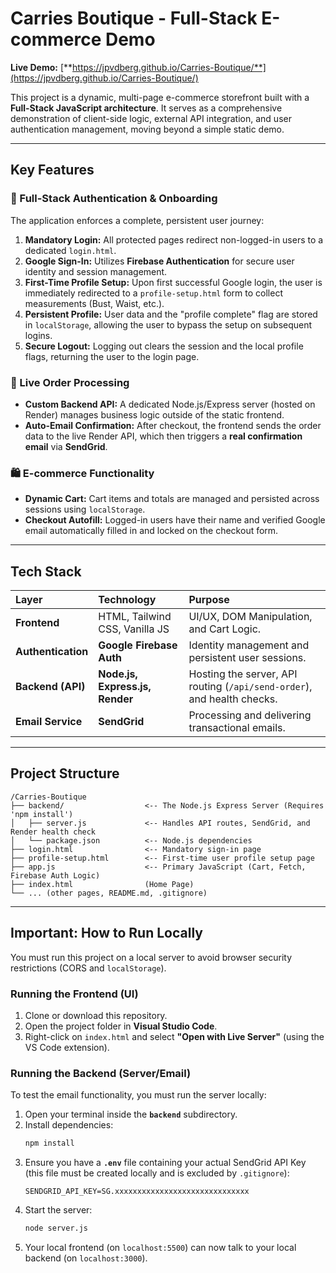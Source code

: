 # Carries Boutique - Full-Stack E-commerce Demo

**Live Demo:** [**https://jpvdberg.github.io/Carries-Boutique/**](https://jpvdberg.github.io/Carries-Boutique/)

This project is a dynamic, multi-page e-commerce storefront built with a **Full-Stack JavaScript architecture**. It serves as a comprehensive demonstration of client-side logic, external API integration, and user authentication management, moving beyond a simple static demo.

-----

## Key Features

### 🔐 Full-Stack Authentication & Onboarding

The application enforces a complete, persistent user journey:

1.  **Mandatory Login:** All protected pages redirect non-logged-in users to a dedicated `login.html`.
2.  **Google Sign-In:** Utilizes **Firebase Authentication** for secure user identity and session management.
3.  **First-Time Profile Setup:** Upon first successful Google login, the user is immediately redirected to a `profile-setup.html` form to collect measurements (Bust, Waist, etc.).
4.  **Persistent Profile:** User data and the "profile complete" flag are stored in `localStorage`, allowing the user to bypass the setup on subsequent logins.
5.  **Secure Logout:** Logging out clears the session and the local profile flags, returning the user to the login page.

### 📧 Live Order Processing

  * **Custom Backend API:** A dedicated Node.js/Express server (hosted on Render) manages business logic outside of the static frontend.
  * **Auto-Email Confirmation:** After checkout, the frontend sends the order data to the live Render API, which then triggers a **real confirmation email** via **SendGrid**.

### 🛍️ E-commerce Functionality

  * **Dynamic Cart:** Cart items and totals are managed and persisted across sessions using `localStorage`.
  * **Checkout Autofill:** Logged-in users have their name and verified Google email automatically filled in and locked on the checkout form.

-----

## Tech Stack

| Layer | Technology | Purpose |
| :--- | :--- | :--- |
| **Frontend** | HTML, Tailwind CSS, Vanilla JS | UI/UX, DOM Manipulation, and Cart Logic. |
| **Authentication** | **Google Firebase Auth** | Identity management and persistent user sessions. |
| **Backend (API)** | **Node.js, Express.js, Render** | Hosting the server, API routing (`/api/send-order`), and health checks. |
| **Email Service** | **SendGrid** | Processing and delivering transactional emails. |

-----

## Project Structure

```
/Carries-Boutique
├── backend/                  <-- The Node.js Express Server (Requires 'npm install')
│   ├── server.js             <-- Handles API routes, SendGrid, and Render health check
│   └── package.json          <-- Node.js dependencies
├── login.html                <-- Mandatory sign-in page
├── profile-setup.html        <-- First-time user profile setup page
├── app.js                    <-- Primary JavaScript (Cart, Fetch, Firebase Auth Logic)
├── index.html                (Home Page)
└── ... (other pages, README.md, .gitignore)
```

-----

## Important: How to Run Locally

You must run this project on a local server to avoid browser security restrictions (CORS and `localStorage`).

### Running the Frontend (UI)

1.  Clone or download this repository.
2.  Open the project folder in **Visual Studio Code**.
3.  Right-click on `index.html` and select **"Open with Live Server"** (using the VS Code extension).

### Running the Backend (Server/Email)

To test the email functionality, you must run the server locally:

1.  Open your terminal inside the **`backend`** subdirectory.
2.  Install dependencies:
    ```bash
    npm install
    ```
3.  Ensure you have a **`.env`** file containing your actual SendGrid API Key (this file must be created locally and is excluded by `.gitignore`):
    ```
    SENDGRID_API_KEY=SG.xxxxxxxxxxxxxxxxxxxxxxxxxxxxxx
    ```
4.  Start the server:
    ```bash
    node server.js
    ```
5.  Your local frontend (on `localhost:5500`) can now talk to your local backend (on `localhost:3000`).
